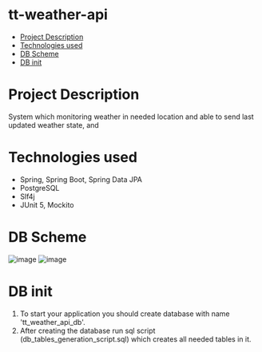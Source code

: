 # tt-weather-api
* [Project Description](#project-description)
* [Technologies used](#project-technologies)
* [DB Scheme](#db-scheme)
* [DB init](#db-init)

# Project Description
System which monitoring weather in needed location and able to send last updated weather state, and 

# Technologies used
* Spring, Spring Boot, Spring Data JPA
* PostgreSQL
* Slf4j
* JUnit 5, Mockito

# DB Scheme
![image](https://user-images.githubusercontent.com/62715846/149124824-99e2385c-7df8-42a8-80c9-ea2c1e10affb.png)
![image](https://user-images.githubusercontent.com/62715846/149124854-a4287da2-d8e0-4f23-a40d-e65244760db5.png)

# DB init
1. To start your application you should create database with name 'tt_weather_api_db'.
2. After creating the database run sql script (db_tables_generation_script.sql) which creates all needed tables in it.
